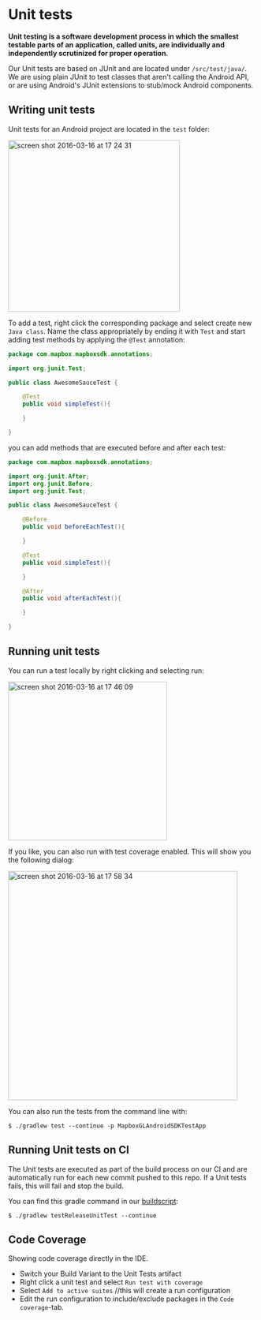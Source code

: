 # Unit tests
**Unit testing is a software development process in which the smallest testable parts of an application, called units, are individually and independently scrutinized for proper operation.**

Our Unit tests are based on JUnit and are located under `/src/test/java/`.
We are using plain JUnit to test classes that aren't calling the Android API,
or are using Android's JUnit extensions to stub/mock Android components.

## Writing unit tests
Unit tests for an Android project are located in the `test` folder:

<img width="348" alt="screen shot 2016-03-16 at 17 24 31" src="https://cloud.githubusercontent.com/assets/2151639/13829301/9ea62418-eb9c-11e5-8ab3-9d6c6bed80a3.png">

To add a test, right click the corresponding package and select create new `Java class`. Name the class appropriately by ending it with `Test` and start adding test methods by applying the `@Test` annotation:

```java
package com.mapbox.mapboxsdk.annotations;

import org.junit.Test;

public class AwesomeSauceTest {

    @Test
    public void simpleTest(){

    }

}

```

you can add methods that are executed before and after each test:

```java
package com.mapbox.mapboxsdk.annotations;

import org.junit.After;
import org.junit.Before;
import org.junit.Test;

public class AwesomeSauceTest {

    @Before
    public void beforeEachTest(){

    }

    @Test
    public void simpleTest(){

    }

    @After
    public void afterEachTest(){

    }

}
```

## Running unit tests
You can run a test locally by right clicking and selecting run:

<img width="322" alt="screen shot 2016-03-16 at 17 46 09" src="https://cloud.githubusercontent.com/assets/2151639/13829762/0877af18-eb9f-11e5-87df-6dfb3be64beb.png">

If you like, you can also run with test coverage enabled. This will show you the following dialog:

<img width="465" alt="screen shot 2016-03-16 at 17 58 34" src="https://cloud.githubusercontent.com/assets/2151639/13830064/d097aeca-eba0-11e5-94bd-e38fd1079937.png">

You can also run the tests from the command line with:

```
$ ./gradlew test --continue -p MapboxGLAndroidSDKTestApp
```

## Running Unit tests on CI
The Unit tests are executed as part of the build process on our CI and are
automatically run for each new commit pushed to this repo. If a Unit tests
fails, this will fail and stop the build.

You can find this gradle command in our [buildscript](https://github.com/mapbox/mapbox-gl-native/blob/master/platform/android/bitrise.yml#L48):

```
$ ./gradlew testReleaseUnitTest --continue
```


## Code Coverage
Showing code coverage directly in the IDE.
- Switch your Build Variant to the Unit Tests artifact
- Right click a unit test and select `Run test with coverage`
- Select `Add to active suites` //this will create a run configuration
- Edit the run configuration to include/exclude packages in the `Code coverage`-tab.
